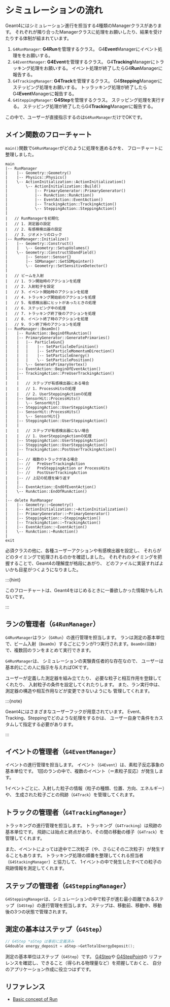 # シミュレーションの流れ

Geant4にはシミュレーション進行を担当する4種類のManagerクラスがあります。
それぞれが隣り合ったManagerクラスに処理をお願いしたり、結果を受けたりする体制が組まれています。

1. ``G4RunManager``:
**G4Run**を管理するクラス。
G4**Event**Managerにイベント処理ををお願いする。
2. ``G4EventManager``:
**G4Event**を管理するクラス。
G4**Tracking**Managerにトラッキング処理をお願いする。
イベント処理が終了したらG4**Run**Managerに報告する。
3. ``G4TrackingManager``:
**G4Track**を管理するクラス。
G4**Stepping**Managerにステッピング処理をお願いする。
トッラッキング処理が終了したらG4**Event**Managerに報告する。
4. ``G4SteppingManager``:
**G4Step**を管理するクラス。
ステッピング処理を実行する。
ステッピング処理が終了したらG4**Tracking**Managerに報告する。

この中で、ユーザーが直接指示するのは``G4RunManager``だけでOKです。

## メイン関数のフローチャート

``main()``関数で``G4RunManager``がどのように処理を進めるかを、
フローチャートに整理しました。

```console
main
|-- RunManager
|    |-- Geometry::Geometry()
|    |-- Physics::Physics()
|    \-- ActionInitialization::ActionInitialization()
|        \-- ActionInitialization::Build()
|            |-- PrimaryGenerator::PrimaryGenerator()
|            |-- RunAction::RunAction()
|            |-- EventAction::EventAction()
|            |-- TrackingAction::TrackingAction()
|            \-- SteppingAction::SteppingAction()
|
|   // RunManagerを初期化
|   // 1. 測定器の設定
|   // 2. 有感検検出器の設定
|   // 3. ジオメトリのロック
|-- RunManager::Initialize()
|    |-- Geometry::Construct()
|    |   \-- Geometry::SetupVolumes()
|    \-- Geometry::ConstructSDandField()
|        |-- Sensor::Sensor{}
|        |-- SDManager::GetSDMpointer()
|        \-- Geometry::SetSensitiveDetector()
|
|   // ビームを入射
|   // 1. ラン開始時のアクションを処理
|   // 2. 入射粒子を設定
|   // 3. イベント開始時のアクションを処理
|   // 4. トラッキング開始前のアクションを処理
|   // 5. 有感検出器にヒットがあったときの処理
|   // 6. ステッピング中の処理
|   // 7. トラッキング終了後のアクションを処理
|   // 8. イベント終了時のアクションを処理
|   // 9. ラン終了時のアクションを処理
|-- RunManager::BeamOn()
|    |-- RunAction::BeginOfRunAction()
|    |-- PrimaryGenerator::GeneratePrimaries()
|    |   |-- ParticleGun{}
|    |   |    |-- SetParticleDefinition()
|    |   |    |-- SetParticleMomentumDirection()
|    |   |    |-- SetParticleEnergy()
|    |   |    \-- SetParticlePosition()
|    |   \-- GeneratePrimaryVertex()
|    |-- EventAction::BeginOfEventAction()
|    |-- TrackingAction::PreUserTrackingAction()
|    |
|    |   // ステップが有感検出器にある場合
|    |   // 1. ProcessHitsの処理
|    |   // 2. UserSteppingActionの処理
|    |-- SensorHit::ProcessHits()
|    |   \-- SensorHit{}
|    |-- SteppingAction::UserSteppingAction()
|    |-- SensorHit::ProcessHits()
|    |   \-- SensorHit{}
|    |-- SteppingAction::UserSteppingAction()
|    |
|    |   // ステップが有感検出器にない場合
|    |   // 1. UserSteppingActionの処理
|    |-- SteppingAction::UserSteppingAction()
|    |-- SteppingAction::UserSteppingAction()
|    |-- TrackingAction::PostUserTrackingAction()
|    |
|    |-- // 複数のトラックがある場合
|    |-- //   PreUserTrackingAction
|    |-- //   PreSteppingAction or ProcessHits
|    |-- //   PostUserTrackingAction
|    |-- // 上記の処理を繰り返す
|    |
|    |-- EventAction::EndOfEventAction()
|    \-- RunAction::EndOfRunAction()
|
|-- delete RunManager
|    |-- Geometry::~Geometry()
|    |-- ActionInitialization::~ActionInitialization()
|    |-- PrimaryGenerator::~PrimaryGenerator()
|    |-- SteppingAction::~SteppingAction()
|    |-- TrackingAction::~TrackingAction()
|    |-- EventAction::~EventAction()
|    \-- RunAction::~RunAction()
|
exit
```

必須クラスの他に、各種ユーザーアクションや有感検出器を設定し、
それらがどのタイミングで処理されるのかを確認しました。
それぞれのタイミングを把握することで、Geant4の理解度が格段にあがり、
どのファイルに実装すればよいかも目星がつくようになりました。

:::{hint}

このフローチャートは、Geant4をはじめるときに一番欲しかった情報かもしれないです。

:::

## ランの管理者（``G4RunManager``）

``G4RunManager``はラン（``G4Run``）の進行管理を担当します。
ランは測定の基本単位で、ビーム入射（``BeamOn``）するごとにランが1つ実行されます。``BeamOn(回数)``で、複数回のランをまとめて実行できます。

``G4RunManager``は、
シミュレーションの実験責任者的な存在なので、
ユーザーは基本的にこの人に指示を与えればOKです。

ユーザーが定義した測定器を組み立てたり、
必要な粒子と相互作用を登録してくれたり、
入射粒子の条件を設定してくれたりします。
また、ラン実行中は、測定器の構造や相互作用などが変更できないようにも
管理してくれます。

:::{note}

Geant4にはさまざまなユーザーフックが用意されています。
Event、Tracking、Steppingでどのような処理をするかは、
ユーザー自身で条件をカスタムして指定する必要があります。

:::

## イベントの管理者（``G4EventManager``）

イベントの進行管理を担当します。
イベント（``G4Event``）は、素粒子反応事象の基本単位です。
1回のランの中で、複数のイベント（＝素粒子反応）が発生します。

1イベントごとに、入射した粒子の情報（粒子の種類、位置、方向、エネルギー）や、
生成された粒子ごとの飛跡（``G4Track``）を管理してくれます。

## トラックの管理者（``G4TrackingManager``）

トラッキングの進行管理を担当します。
トラッキング（``G4Tracking``）は飛跡の基本単位です。
飛跡には始点と終点があり、その間の移動の様子（``G4Track``）を管理してくれます。

また、イベントによっては途中で二次粒子（や、さらにその二次粒子）が発生することもあります。
トラッキング処理の順番を整理してくれる担当者（``G4StackingManager``）と協力して、
1イベントの中で発生したすべての粒子の飛跡情報を測定してくれます。

## ステップの管理者（``G4SteppingManager``）

``G4SteppingManager``は、シミュレーションの中で粒子が進む最小距離であるステップ（``G4Step``）の進行管理を担当します。
ステップは、移動前、移動中、移動後の3つの状態で管理されます。

## 測定の基本はステップ（``G4Step``）

```cpp
// G4Step *aStep は事前に定義済み
G4double energy_deposit = aStep->GetTotalEnergyDeposit();
```

測定の基本単位はステップ（``G4Step``）です。
[G4Step](https://geant4.kek.jp/Reference/11.2.0/classG4Step.html)や
[G4StepPoint](https://geant4.kek.jp/Reference/11.2.0/classG4StepPoint.html)の
リファレンスを確認し、できること（得られる物理量など）を把握しておくと、
自分のアプリケーション作成に役立つはずです。

## リファレンス

- [Basic concept of Run](https://geant4-userdoc.web.cern.ch/UsersGuides/ForApplicationDeveloper/html/Fundamentals/run.html)
